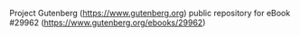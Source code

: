 Project Gutenberg (https://www.gutenberg.org) public repository for eBook #29962 (https://www.gutenberg.org/ebooks/29962)
